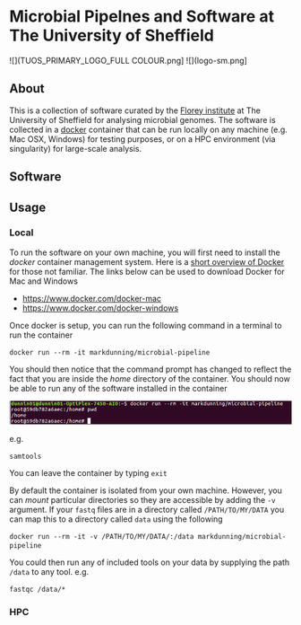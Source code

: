 # Microbial Pipelnes and Software at The University of Sheffield

![](TUOS_PRIMARY_LOGO_FULL COLOUR.png]
![](logo-sm.png]

## About

This is a collection of software curated by the [Florey institute](http://www.floreyinstitute.com/) at The University of Sheffield for analysing microbial genomes. The software is collected in a [docker](https://www.docker.com/) container that can be run locally on any machine (e.g. Mac OSX, Windows) for testing purposes, or on a HPC environment (via singularity) for large-scale analysis.

## Software

## Usage

### Local

To run the software on your own machine, you will first need to install the *docker* container management system. Here is a [short overview of Docker](https://markdunning.github.io/docker-overview/) for those not familiar. The links below can be used to download Docker for Mac and Windows

- https://www.docker.com/docker-mac
- https://www.docker.com/docker-windows

Once docker is setup, you can run the following command in a terminal to run the container

```
docker run --rm -it markdunning/microbial-pipeline
```

You should then notice that the command prompt has changed to reflect the fact that you are inside the *home* directory of the container. You should now be able to run any of the software installed in the container 

![](docker_first_run.png)

e.g.

```
samtools
```

You can leave the container by typing ```exit```

By default the container is isolated from your own machine. However, you can *mount* particular directories so they are accessible by adding the `-v` argument. If your `fastq` files are in a directory called `/PATH/TO/MY/DATA` you can map this to a directory called `data` using the following

```
docker run --rm -it -v /PATH/TO/MY/DATA/:/data markdunning/microbial-pipeline
```

You could then run any of included tools on your data by supplying the path `/data` to any tool. e.g.

```
fastqc /data/*
```
### HPC

